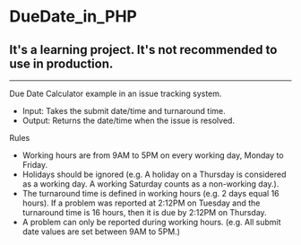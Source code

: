 # DueDate_in_PHP
## It's a learning project. It's not recommended to use in production.
---

Due Date Calculator example in an issue tracking system.
- Input: Takes the submit date/time and turnaround time.
- Output: Returns the date/time when the issue is resolved.


Rules
- Working hours are from 9AM to 5PM on every working day, Monday to Friday.
- Holidays should be ignored (e.g. A holiday on a Thursday is considered as a working day. A working Saturday counts as a non-working day.).
- The turnaround time is defined in working hours (e.g. 2 days equal 16 hours).
  If a problem was reported at 2:12PM on Tuesday and the turnaround time is 16 hours, then it is due by 2:12PM on Thursday.
- A problem can only be reported during working hours. (e.g. All submit date values are set between 9AM to 5PM.)
